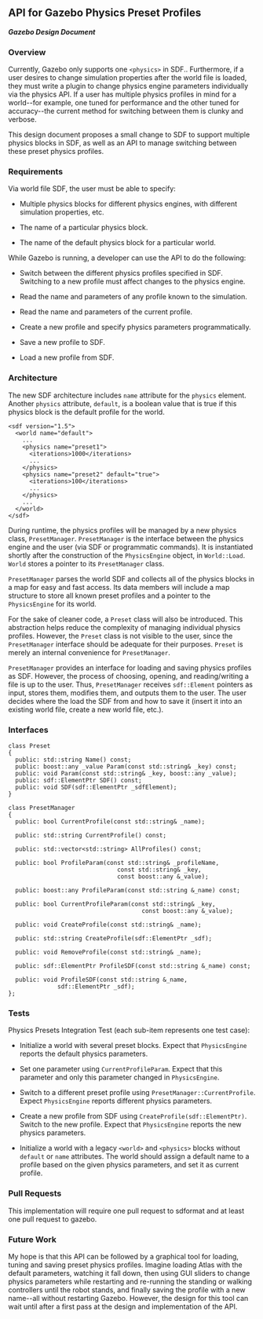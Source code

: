 ## API for Gazebo Physics Preset Profiles
***Gazebo Design Document***

### Overview
Currently, Gazebo only supports one `<physics>` in SDF.. Furthermore, if a user desires to change simulation properties after the world file is loaded, they must write a plugin to change physics engine parameters individually via the physics API. If a user has multiple physics profiles in mind for a world--for example, one tuned for performance and the other tuned for accuracy--the current method for switching between them is clunky and verbose.

This design document proposes a small change to SDF to support multiple physics blocks in SDF, as well as an API to manage switching between these preset physics profiles.

### Requirements
Via world file SDF, the user must be able to specify:

- Multiple physics blocks for different physics engines, with different simulation properties, etc.

- The name of a particular physics block.

- The name of the default physics block for a particular world.

While Gazebo is running, a developer can use the API to do the following:

- Switch between the different physics profiles specified in SDF. Switching to a new profile must affect changes to the physics engine.

- Read the name and parameters of any profile known to the simulation.

- Read the name and parameters of the current profile.

- Create a new profile and specify physics parameters programmatically.

- Save a new profile to SDF.

- Load a new profile from SDF.

### Architecture
The new SDF architecture includes `name` attribute for the `physics` element. Another `physics` attribute, `default`, is a boolean value that is true if this physics block is the default profile for the world.

~~~
<sdf version="1.5">
  <world name="default">
    ...
    <physics name="preset1">
      <iterations>1000</iterations>
      ...
    </physics>
    <physics name="preset2" default="true">
      <iterations>100</iterations>
      ...
    </physics>
    ...
  </world>
</sdf>
~~~

During runtime, the physics profiles will be managed by a new physics class, `PresetManager`. `PresetManager` is the interface between the physics engine and the user (via SDF or programmatic commands). It is instantiated shortly after the construction of the `PhysicsEngine` object, in `World::Load`. `World` stores a pointer to its `PresetManager` class.

`PresetManager` parses the world SDF and collects all of the physics blocks in a map for easy and fast access. Its data members will include a map structure to store all known preset profiles and a pointer to the `PhysicsEngine` for its world.

For the sake of cleaner code, a `Preset` class will also be introduced. This abstraction helps reduce the complexity of managing individual physics profiles. However, the `Preset` class is not visible to the user, since the `PresetManager` interface should be adequate for their purposes. `Preset` is merely an internal convenience for `PresetManager`.

`PresetManager` provides an interface for loading and saving physics profiles as SDF. However, the process of choosing, opening, and reading/writing a file is up to the user. Thus, `PresetManager` receives `sdf::Element` pointers as input, stores them, modifies them, and outputs them to the user. The user decides where the load the SDF from and how to save it (insert it into an existing world file, create a new world file, etc.).

### Interfaces

~~~
class Preset
{
  public: std::string Name() const;
  public: boost::any _value Param(const std::string& _key) const;
  public: void Param(const std::string& _key, boost::any _value);
  public: sdf::ElementPtr SDF() const;
  public: void SDF(sdf::ElementPtr _sdfElement);
}

class PresetManager
{
  public: bool CurrentProfile(const std::string& _name);

  public: std::string CurrentProfile() const;

  public: std::vector<std::string> AllProfiles() const;

  public: bool ProfileParam(const std::string& _profileName,
                               const std::string& _key,
                               const boost::any &_value);

  public: boost::any ProfileParam(const std::string &_name) const;

  public: bool CurrentProfileParam(const std::string& _key,
                                      const boost::any &_value);

  public: void CreateProfile(const std::string& _name);

  public: std::string CreateProfile(sdf::ElementPtr _sdf);

  public: void RemoveProfile(const std::string& _name);

  public: sdf::ElementPtr ProfileSDF(const std::string &_name) const;

  public: void ProfileSDF(const std::string &_name,
              sdf::ElementPtr _sdf);
};
~~~

### Tests
Physics Presets Integration Test (each sub-item represents one test case):

  - Initialize a world with several preset blocks. Expect that `PhysicsEngine` reports the default physics parameters.

  - Set one parameter using `CurrentProfileParam`. Expect that this parameter and only this parameter changed in `PhysicsEngine`.

  - Switch to a different preset profile using `PresetManager::CurrentProfile`. Expect `PhysicsEngine` reports different physics parameters.

  - Create a new profile from SDF using `CreateProfile(sdf::ElementPtr)`. Switch to the new profile. Expect that `PhysicsEngine` reports the new physics parameters.

  - Initialize a world with a legacy `<world>` and `<physics>` blocks without `default` or `name` attributes. The world should assign a default name to a profile based on the given physics parameters, and set it as current profile.

### Pull Requests
This implementation will require one pull request to sdformat and at least one pull request to gazebo.

### Future Work
My hope is that this API can be followed by a graphical tool for loading, tuning and saving preset physics profiles. Imagine loading Atlas with the default parameters, watching it fall down, then using GUI sliders to change physics parameters while restarting and re-running the standing or walking controllers until the robot stands, and finally saving the profile with a new name--all without restarting Gazebo. However, the design for this tool can wait until after a first pass at the design and implementation of the API.
